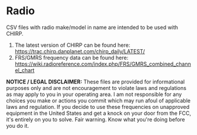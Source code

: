 # Radio

CSV files with radio make/model in name are intended to be used with CHIRP. 

1. The latest version of CHIRP can be found here: https://trac.chirp.danplanet.com/chirp_daily/LATEST/
2. FRS/GMRS frequency data can be found here: https://wiki.radioreference.com/index.php/FRS/GMRS_combined_channel_chart

**NOTICE / LEGAL DISCLAIMER:** These files are provided for informational purposes only and are not encouragement to violate laws and regulations as may apply to you in your operating area. I am not responsible for any choices you make or actions you commit which may run afoul of applicable laws and regulation. If you decide to use these frequencies on unapproved equipment in the United States and get a knock on your door from the FCC, it's entirely on you to solve. Fair warning. Know what you're doing before you do it.
